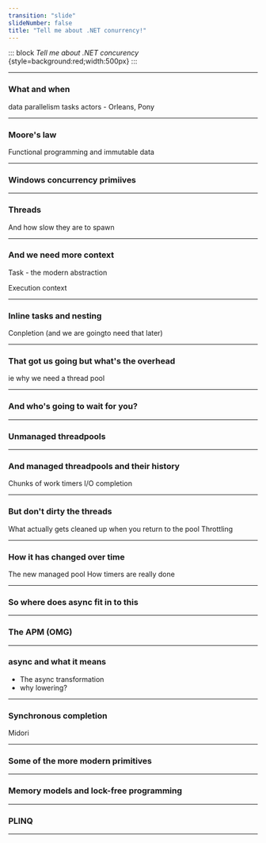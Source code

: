 ```yaml
---
transition: "slide"
slideNumber: false
title: "Tell me about .NET conurrency!"
---
```


::: block
*Tell me about .NET concurency* {style=background:red;width:500px}
:::

---

### What and when

  data parallelism
  tasks
  actors - Orleans, Pony

---

### Moore's law

Functional programming and immutable data

---

### Windows concurrency primiives

---

### Threads

And how slow they are to spawn

---

### And we need more context

Task - the modern abstraction

Execution context

---

### Inline tasks and nesting

Conpletion (and we are goingto need that later)

---

### That got us going but what's the overhead

ie why we need a thread pool

---

### And who's going to wait for you?

---

### Unmanaged threadpools

---

### And managed threadpools and their history

Chunks of work
timers
I/O completion

---

### But don't dirty the threads

What actually gets cleaned up when you return to the pool
Throttling

---

### How it has changed over time

The new managed pool
How timers are really done

---

### So where does async fit in to this

---

### The APM (OMG)

---

### async and what it means

- The async transformation 
- why lowering?

---

### Synchronous completion

Midori

---

### Some of the more modern primitives

---

### Memory models and lock-free programming

---

### PLINQ

---
